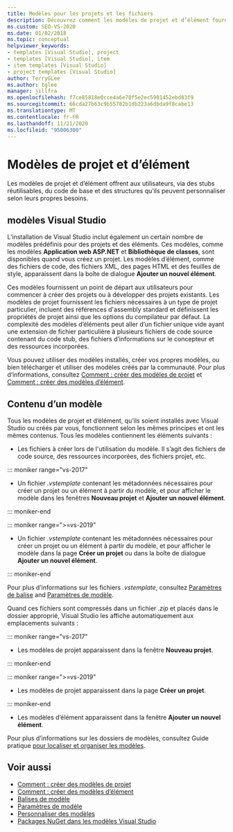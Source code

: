 ```yaml
---
title: Modèles pour les projets et les fichiers
description: Découvrez comment les modèles de projet et d’élément fournissent des stubs réutilisables qui fournissent aux utilisateurs un code et une structure de base.
ms.custom: SEO-VS-2020
ms.date: 01/02/2018
ms.topic: conceptual
helpviewer_keywords:
- templates [Visual Studio], project
- templates [Visual Studio], item
- item templates [Visual Studio]
- project templates [Visual Studio]
author: TerryGLee
ms.author: tglee
manager: jillfra
ms.openlocfilehash: f7ce85818e0cce4a6e78f5e2ec5901452ebd83f9
ms.sourcegitcommit: 66cda27b63c9b55782b1db223a6dbda9f8cabe13
ms.translationtype: MT
ms.contentlocale: fr-FR
ms.lasthandoff: 11/21/2020
ms.locfileid: "95006300"
---
```

# <a name="project-and-item-templates"></a>Modèles de projet et d’élément

Les modèles de projet et d’élément offrent aux utilisateurs, via des stubs réutilisables, du code de base et des structures qu’ils peuvent personnaliser selon leurs propres besoins.

## <a name="visual-studio-templates"></a>modèles Visual Studio

L’installation de Visual Studio inclut également un certain nombre de modèles prédéfinis pour des projets et des éléments. Ces modèles, comme les modèles **Application web ASP.NET** et **Bibliothèque de classes**, sont disponibles quand vous créez un projet. Les modèles d’élément, comme des fichiers de code, des fichiers XML, des pages HTML et des feuilles de style, apparaissent dans la boîte de dialogue **Ajouter un nouvel élément**.

Ces modèles fournissent un point de départ aux utilisateurs pour commencer à créer des projets ou à développer des projets existants. Les modèles de projet fournissent les fichiers nécessaires à un type de projet particulier, incluent des références d'assembly standard et définissent les propriétés de projet ainsi que les options du compilateur par défaut. La complexité des modèles d’éléments peut aller d’un fichier unique vide ayant une extension de fichier particulière à plusieurs fichiers de code source contenant du code stub, des fichiers d’informations sur le concepteur et des ressources incorporées.

Vous pouvez utiliser des modèles installés, créer vos propres modèles, ou bien télécharger et utiliser des modèles créés par la communauté. Pour plus d’informations, consultez [Comment : créer des modèles de projet](../ide/how-to-create-project-templates.md) et [Comment : créer des modèles d’élément](../ide/how-to-create-item-templates.md).

## <a name="contents-of-a-template"></a>Contenu d’un modèle

Tous les modèles de projet et d’élément, qu’ils soient installés avec Visual Studio ou créés par vous, fonctionnent selon les mêmes principes et ont les mêmes contenus. Tous les modèles contiennent les éléments suivants :

- Les fichiers à créer lors de l'utilisation du modèle. Il s’agit des fichiers de code source, des ressources incorporées, des fichiers projet, etc.

::: moniker range="vs-2017"

- Un fichier *.vstemplate* contenant les métadonnées nécessaires pour créer un projet ou un élément à partir du modèle, et pour afficher le modèle dans les fenêtres **Nouveau projet** et **Ajouter un nouvel élément**.

::: moniker-end

::: moniker range=">=vs-2019"

- Un fichier *.vstemplate* contenant les métadonnées nécessaires pour créer un projet ou un élément à partir du modèle, et pour afficher le modèle dans la page **Créer un projet** ou dans la boîte de dialogue **Ajouter un nouvel élément**.

::: moniker-end

   Pour plus d’informations sur les fichiers *.vstemplate*, consultez [Paramètres de balise](template-tags.md) and [Paramètres de modèle](../ide/template-parameters.md).

Quand ces fichiers sont compressés dans un fichier *.zip* et placés dans le dossier approprié, Visual Studio les affiche automatiquement aux emplacements suivants :

::: moniker range="vs-2017"

- Les modèles de projet apparaissent dans la fenêtre **Nouveau projet**.

::: moniker-end

::: moniker range=">=vs-2019"

- Les modèles de projet apparaissent dans la page **Créer un projet**.

::: moniker-end

- Les modèles d’élément apparaissent dans la fenêtre **Ajouter un nouvel élément**.

Pour plus d’informations sur les dossiers de modèles, consultez Guide pratique [pour localiser et organiser les modèles](../ide/how-to-locate-and-organize-project-and-item-templates.md).

## <a name="see-also"></a>Voir aussi

- [Comment : créer des modèles de projet](../ide/how-to-create-project-templates.md)
- [Comment : créer des modèles d’élément](../ide/how-to-create-item-templates.md)
- [Balises de modèle](template-tags.md)
- [Paramètres de modèle](../ide/template-parameters.md)
- [Personnaliser des modèles](../ide/customizing-project-and-item-templates.md)
- [Packages NuGet dans les modèles Visual Studio](/nuget/visual-studio-extensibility/visual-studio-templates)
